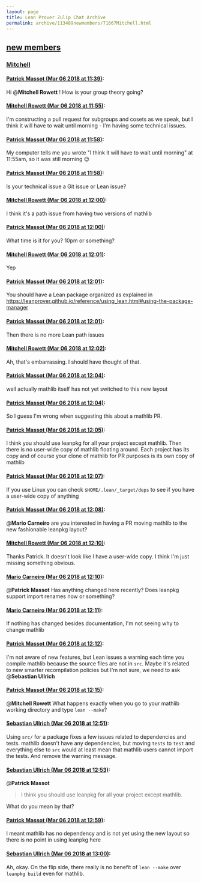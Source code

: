 ```yaml
---
layout: page
title: Lean Prover Zulip Chat Archive 
permalink: archive/113489newmembers/71667Mitchell.html
---
```


## [new members](index.html)
### [Mitchell](71667Mitchell.html)

#### [Patrick Massot (Mar 06 2018 at 11:39)](https://leanprover.zulipchat.com/#narrow/stream/113489-new%20members/topic/Mitchell/near/123344776):
Hi @**Mitchell Rowett** ! How is your group theory going?

#### [Mitchell Rowett (Mar 06 2018 at 11:55)](https://leanprover.zulipchat.com/#narrow/stream/113489-new%20members/topic/Mitchell/near/123345312):
I'm constructing a pull request  for subgroups and cosets as we speak, but I think it will have to wait until morning - I'm having some technical issues.

#### [Patrick Massot (Mar 06 2018 at 11:58)](https://leanprover.zulipchat.com/#narrow/stream/113489-new%20members/topic/Mitchell/near/123345420):
My computer tells me you wrote "I think it will have to wait until morning" at 11:55am, so it was still morning :wink:

#### [Patrick Massot (Mar 06 2018 at 11:58)](https://leanprover.zulipchat.com/#narrow/stream/113489-new%20members/topic/Mitchell/near/123345423):
Is your technical issue a Git issue or Lean issue?

#### [Mitchell Rowett (Mar 06 2018 at 12:00)](https://leanprover.zulipchat.com/#narrow/stream/113489-new%20members/topic/Mitchell/near/123345488):
I think it's a path issue from having two versions of mathlib

#### [Patrick Massot (Mar 06 2018 at 12:00)](https://leanprover.zulipchat.com/#narrow/stream/113489-new%20members/topic/Mitchell/near/123345489):
What time is it for you? 10pm or something?

#### [Mitchell Rowett (Mar 06 2018 at 12:01)](https://leanprover.zulipchat.com/#narrow/stream/113489-new%20members/topic/Mitchell/near/123345498):
Yep

#### [Patrick Massot (Mar 06 2018 at 12:01)](https://leanprover.zulipchat.com/#narrow/stream/113489-new%20members/topic/Mitchell/near/123345511):
You should have a Lean package  organized as explained in https://leanprover.github.io/reference/using_lean.html#using-the-package-manager

#### [Patrick Massot (Mar 06 2018 at 12:01)](https://leanprover.zulipchat.com/#narrow/stream/113489-new%20members/topic/Mitchell/near/123345513):
Then there is no more Lean path issues

#### [Mitchell Rowett (Mar 06 2018 at 12:02)](https://leanprover.zulipchat.com/#narrow/stream/113489-new%20members/topic/Mitchell/near/123345573):
Ah, that's embarrassing. I should have thought of that.

#### [Patrick Massot (Mar 06 2018 at 12:04)](https://leanprover.zulipchat.com/#narrow/stream/113489-new%20members/topic/Mitchell/near/123345635):
well actually mathlib itself has not yet switched to this new layout

#### [Patrick Massot (Mar 06 2018 at 12:04)](https://leanprover.zulipchat.com/#narrow/stream/113489-new%20members/topic/Mitchell/near/123345647):
So I guess I'm wrong when suggesting this about a mathlib PR.

#### [Patrick Massot (Mar 06 2018 at 12:05)](https://leanprover.zulipchat.com/#narrow/stream/113489-new%20members/topic/Mitchell/near/123345670):
I think you should use leanpkg  for all your project except mathlib. Then there is no user-wide copy of mathlib floating around. Each project has its copy and of course your clone of mathlib for PR purposes is its own copy of mathlib

#### [Patrick Massot (Mar 06 2018 at 12:07)](https://leanprover.zulipchat.com/#narrow/stream/113489-new%20members/topic/Mitchell/near/123345737):
If you use Linux you can check `$HOME/.lean/_target/deps` to see if you have a user-wide copy of anything

#### [Patrick Massot (Mar 06 2018 at 12:08)](https://leanprover.zulipchat.com/#narrow/stream/113489-new%20members/topic/Mitchell/near/123345792):
@**Mario Carneiro** are you interested in having a PR moving mathlib to the new fashionable leanpkg layout?

#### [Mitchell Rowett (Mar 06 2018 at 12:10)](https://leanprover.zulipchat.com/#narrow/stream/113489-new%20members/topic/Mitchell/near/123345861):
Thanks Patrick. It doesn't look like I have a user-wide copy. I think I'm just missing something obvious.

#### [Mario Carneiro (Mar 06 2018 at 12:10)](https://leanprover.zulipchat.com/#narrow/stream/113489-new%20members/topic/Mitchell/near/123345867):
@**Patrick Massot**  Has anything changed here recently? Does leanpkg support import renames now or something?

#### [Mario Carneiro (Mar 06 2018 at 12:11)](https://leanprover.zulipchat.com/#narrow/stream/113489-new%20members/topic/Mitchell/near/123345881):
If nothing has changed besides documentation, I'm not seeing why to change mathlib

#### [Patrick Massot (Mar 06 2018 at 12:12)](https://leanprover.zulipchat.com/#narrow/stream/113489-new%20members/topic/Mitchell/near/123345932):
I'm not aware of new features, but Lean issues a warning each time you compile mathlib because the source files are not in `src`. Maybe it's related to new smarter recompilation policies but I'm not sure, we need to ask @**Sebastian Ullrich**

#### [Patrick Massot (Mar 06 2018 at 12:15)](https://leanprover.zulipchat.com/#narrow/stream/113489-new%20members/topic/Mitchell/near/123346013):
@**Mitchell Rowett** What happens exactly when you go to your mathlib working directory and type `lean --make`?

#### [Sebastian Ullrich (Mar 06 2018 at 12:51)](https://leanprover.zulipchat.com/#narrow/stream/113489-new%20members/topic/Mitchell/near/123347167):
Using `src/` for a package fixes a few issues related to dependencies and tests. mathlib doesn't have any dependencies, but moving `tests` to `test` and everything else to `src` would at least mean that mathlib users cannot import the tests. And remove the warning message.

#### [Sebastian Ullrich (Mar 06 2018 at 12:53)](https://leanprover.zulipchat.com/#narrow/stream/113489-new%20members/topic/Mitchell/near/123347210):
@**Patrick Massot**
> I think you should use leanpkg for all your project except mathlib.

What do you mean by that?

#### [Patrick Massot (Mar 06 2018 at 12:59)](https://leanprover.zulipchat.com/#narrow/stream/113489-new%20members/topic/Mitchell/near/123347385):
I meant mathlib has no dependency and is not yet using the new layout so there is no point in using leanpkg here

#### [Sebastian Ullrich (Mar 06 2018 at 13:00)](https://leanprover.zulipchat.com/#narrow/stream/113489-new%20members/topic/Mitchell/near/123347443):
Ah, okay. On the flip side, there really is no benefit of `lean --make` over `leanpkg build` even for mathlib.

